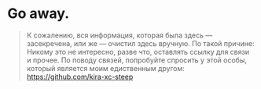 # Go away.
> К сожалению, вся информация, которая была здесь — засекречена, или же — очистил здесь вручную. По такой причине: Никому это не интересно, разве что, оставлять ссылку для связи и прочее.
> По поводу связей, попробуйте спросить у этой особы, который является моим едиственным другом: https://github.com/kira-xc-steep
